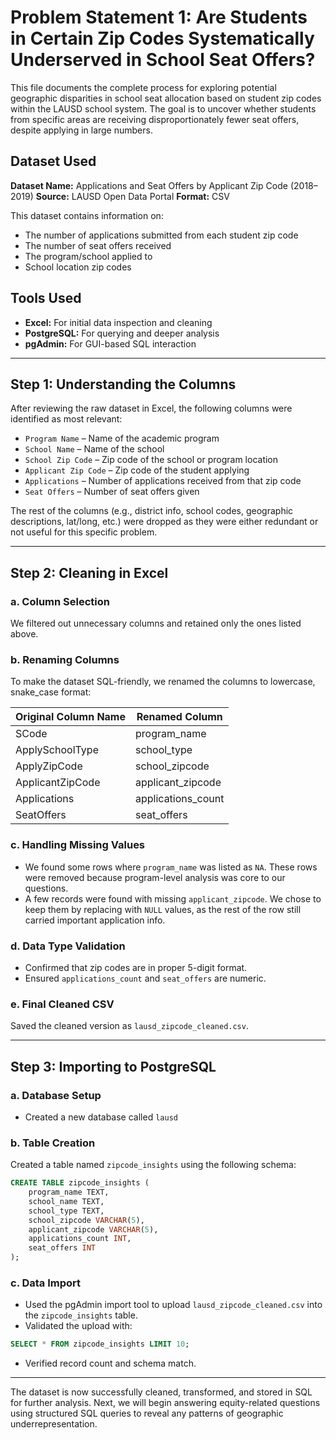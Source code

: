 # Problem Statement 1: Are Students in Certain Zip Codes Systematically Underserved in School Seat Offers?

This file documents the complete process for exploring potential geographic disparities in school seat allocation based on student zip codes within the LAUSD school system. The goal is to uncover whether students from specific areas are receiving disproportionately fewer seat offers, despite applying in large numbers.

## Dataset Used

**Dataset Name:** Applications and Seat Offers by Applicant Zip Code (2018–2019)
**Source:** LAUSD Open Data Portal
**Format:** CSV

This dataset contains information on:

* The number of applications submitted from each student zip code
* The number of seat offers received
* The program/school applied to
* School location zip codes

## Tools Used

* **Excel:** For initial data inspection and cleaning
* **PostgreSQL:** For querying and deeper analysis
* **pgAdmin:** For GUI-based SQL interaction

---

## Step 1: Understanding the Columns

After reviewing the raw dataset in Excel, the following columns were identified as most relevant:

* `Program Name` – Name of the academic program
* `School Name` – Name of the school
* `School Zip Code` – Zip code of the school or program location
* `Applicant Zip Code` – Zip code of the student applying
* `Applications` – Number of applications received from that zip code
* `Seat Offers` – Number of seat offers given

The rest of the columns (e.g., district info, school codes, geographic descriptions, lat/long, etc.) were dropped as they were either redundant or not useful for this specific problem.

---

## Step 2: Cleaning in Excel

### a. Column Selection

We filtered out unnecessary columns and retained only the ones listed above.

### b. Renaming Columns

To make the dataset SQL-friendly, we renamed the columns to lowercase, snake\_case format:

| Original Column Name | Renamed Column      |
| -------------------- | ------------------- |
| SCode                | program\_name       |
| ApplySchoolType      | school\_type        |
| ApplyZipCode         | school\_zipcode     |
| ApplicantZipCode     | applicant\_zipcode  |
| Applications         | applications\_count |
| SeatOffers           | seat\_offers        |

### c. Handling Missing Values

* We found some rows where `program_name` was listed as `NA`. These rows were removed because program-level analysis was core to our questions.
* A few records were found with missing `applicant_zipcode`. We chose to keep them by replacing with `NULL` values, as the rest of the row still carried important application info.

### d. Data Type Validation

* Confirmed that zip codes are in proper 5-digit format.
* Ensured `applications_count` and `seat_offers` are numeric.

### e. Final Cleaned CSV

Saved the cleaned version as `lausd_zipcode_cleaned.csv`.

---

## Step 3: Importing to PostgreSQL

### a. Database Setup

* Created a new database called `lausd`

### b. Table Creation

Created a table named `zipcode_insights` using the following schema:

```sql
CREATE TABLE zipcode_insights (
    program_name TEXT,
    school_name TEXT,
    school_type TEXT,
    school_zipcode VARCHAR(5),
    applicant_zipcode VARCHAR(5),
    applications_count INT,
    seat_offers INT
);
```

### c. Data Import

* Used the pgAdmin import tool to upload `lausd_zipcode_cleaned.csv` into the `zipcode_insights` table.
* Validated the upload with:

```sql
SELECT * FROM zipcode_insights LIMIT 10;
```

* Verified record count and schema match.

---

The dataset is now successfully cleaned, transformed, and stored in SQL for further analysis. Next, we will begin answering equity-related questions using structured SQL queries to reveal any patterns of geographic underrepresentation.
